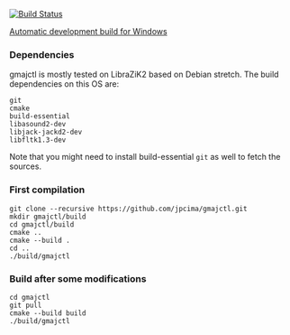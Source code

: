 [![Build Status](https://semaphoreci.com/api/v1/jpcima/gmajctl-2/branches/master/badge.svg)](https://semaphoreci.com/jpcima/gmajctl-2)

[Automatic development build for Windows](http://jpcima.sdf1.org/software/development/GMajCtl/gmajctl-dev-win32.zip)

### Dependencies
gmajctl is mostly tested on LibraZiK2 based on Debian stretch.
The build dependencies on this OS are:
```
git
cmake
build-essential
libasound2-dev
libjack-jackd2-dev
libfltk1.3-dev
```
Note that you might need to install build-essential `git` as well to fetch the sources.

### First compilation

```
git clone --recursive https://github.com/jpcima/gmajctl.git
mkdir gmajctl/build
cd gmajctl/build
cmake ..
cmake --build .
cd ..
./build/gmajctl
```
### Build after some modifications

```
cd gmajctl
git pull
cmake --build build
./build/gmajctl
```
